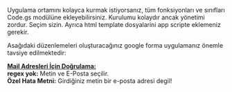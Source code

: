 <p>
Uygulama ortamını kolayca kurmak istiyorsanız, tüm fonksiyonları ve sınıfları Code.gs modülüne ekleyebilirsiniz. Kurulumu kolaydır ancak yönetimi zordur. Seçim sizin. Ayrıca html template dosyalarini app scripte eklemeniz gerekir.<br>
</p>
<p>
Asağıdaki düzenlemeleri oluşturacağınız google forma uygulamanız önemle tavsiye edilmektedir:<br>

<u><strong>Mail Adresleri İçin Doğrulama:</strong></u><br>
<strong>regex yok:</strong> Metin ve E-Posta seçilir.<br>
<strong>Özel Hata Metni:</strong> Girdiğiniz metin bir e-posta adresi degil!<br>
</p>